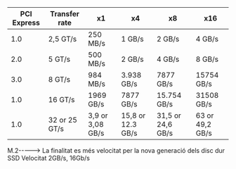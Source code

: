 PCI Express | Transfer rate | x1 | x4 | x8 | x16
-- | -- | -- | -- | -- | --
1.0| 2,5 GT/s | 250 MB/s | 1 GB/s  | 2 GB/s | 4 GB/s
2.0| 5 GT/s | 500 MB/s  |  2 GB/s  | 4 GB/s | 8 GB/s
3.0| 8 GT/s | 984 MB/s  |  3.938 GB/s  | 7877 GB/s | 15754 GB/s
1.0| 16 GT/s | 1969 GB/s  |  7877 GB/s  | 15.754 GB/s | 31508 GB/s
1.0| 32 or 25 GT/s | 3,9 or 3,08 GB/s  |  15,8 or 12.3 GB/s  | 31,5 or 24,6 GB/s | 63 or 49,2 GB/s

M.2-----> La finalitat es més velocitat per la nova generació dels disc dur SSD
Velocitat 2GB/s, 16Gb/s
